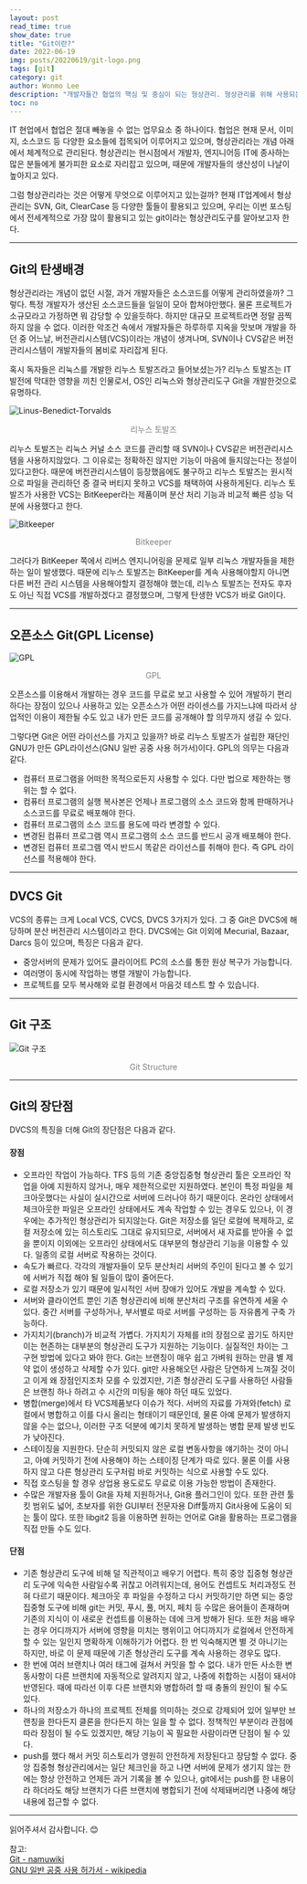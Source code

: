 ```yaml
---
layout: post
read_time: true
show_date: true
title: "Git이란?"
date: 2022-06-19
img: posts/20220619/git-logo.png
tags: [git]
category: git
author: Wonmo Lee
description: "개발자들간 협업의 핵심 및 중심이 되는 형상관리. 형상관리를 위해 사용되는 여러가지 도구 중 전세계적으로 가장 많이 사용되는 git에 대해 알아보자."
toc: no
---
```

IT 현업에서 협업은 절대 빼놓을 수 없는 업무요소 중 하나이다. 협업은 현재 문서, 이미지, 소스코드 등 다양한 요소들에 접목되어 이루어지고 있으며, 형상관리라는 개념 아래에서 체계적으로 관리된다.
형상관리는 현시점에서 개발자, 엔지니어등 IT에 종사하는 많은 분들에게 불가피한 요소로 자리잡고 있으며, 때문에 개발자들의 생산성이 나날이 높아지고 있다.

그럼 형상관리라는 것은 어떻게 무엇으로 이루어지고 있는걸까? 
현재 IT업계에서 형상관리는 SVN, Git, ClearCase 등 다양한 툴들이 활용되고 있으며, 우리는 이번 포스팅에서 전세계적으로 가장 많이 활용되고 있는 git이라는 형상관리도구를 알아보고자 한다.

* * *

## Git의 탄생배경
형상관리라는 개념이 없던 시절, 과거 개발자들은 소스코드를 어떻게 관리하였을까? 그렇다. 특정 개발자가 생산된 소스코드들을 일일이 모아 합쳐야만했다. 물론 프로젝트가 소규모라고 가정하면 뭐 감당할 수 있을듯하다. 하지만 대규모 프로젝트라면 정말 끔찍하지 않을 수 없다. 이러한 악조건 속에서 개발자들은 하루하루 지옥을 맛보며 개발을 하던 중 어느날, 버전관리시스템(VCS)이라는 개념이 생겨나며, SVN이나 CVS같은 버전관리시스템이 개발자들의 봄비로 자리잡게 된다.

혹시 독자들은 리눅스를 개발한 리누스 토발즈라고 들어보셨는가? 리누스 토발즈는 IT발전에 막대한 영향을 끼친 인물로서, OS인 리눅스와 형상관리도구 Git을 개발한것으로 유명하다.

![Linus-Benedict-Torvalds](../assets/img/posts/20220619/Linus-Benedict-Torvalds.jpg "리누스 토발즈")
<div style="color: gray; text-align: center;">리누스 토발즈</div>  

리누스 토발즈는 리눅스 커널 소스 코드를 관리할 때 SVN이나 CVS같은 버전관리시스템을 사용하지않았다. 그 이유로는 정확하진 않지만 기능이 마음에 들지않는다는 정설이 있다고한다. 때문에 버전관리시스템이 등장했음에도 불구하고 리누스 토발즈는 원시적으로 파일을 관리하던 중 결국 버티지 못하고 VCS를 채택하여 사용하게된다. 리누스 토발즈가 사용한 VCS는 BitKeeper라는 제품이며 분산 처리 기능과 비교적 빠른 성능 덕분에 사용했다고 한다. 

![Bitkeeper](../assets/img/posts/20220619/Bitkeeper-logo.png "Bitkeeper")
<div style="color: gray; text-align: center;">Bitkeeper</div>

그러다가 BitKeeper 쪽에서 리버스 엔지니어링을 문제로 일부 리눅스 개발자들을 제한하는 일이 발생했다. 때문에 리누스 토발즈는 BitKeeper를 계속 사용해야할지 아니면 다른 버전 관리 시스템을 사용해야할지 결정해야 했는데, 리누스 토발즈는 전자도 후자도 아닌 직접 VCS를 개발하겠다고 결정했으며, 그렇게 탄생한 VCS가 바로 Git이다.

* * *

## 오픈소스 Git(GPL License)
![GPL](../assets/img/posts/20220619/GPLv3-Logo.png "GPL")
<div style="color: gray; text-align: center;">GPL</div>

오픈소스를 이용해서 개발하는 경우 코드를 무료로 보고 사용할 수 있어 개발하기 편리하다는 장점이 있으나 사용하고 있는 오픈소스가 어떤 라이센스를 가지느냐에 따라서 상업적인 이용이 제한될 수도 있고 내가 만든 코드를 공개해야 할 의무까지 생길 수 있다. 

그렇다면 Git은 어떤 라이선스를 가지고 있을까? 바로 리누스 토발즈가 설립한 재단인 GNU가 만든 GPL라이선스(GNU 일반 공중 사용 허가서)이다. GPL의 의무는 다음과 같다.

- 컴퓨터 프로그램을 어떠한 목적으로든지 사용할 수 있다. 다만 법으로 제한하는 행위는 할 수 없다.
- 컴퓨터 프로그램의 실행 복사본은 언제나 프로그램의 소스 코드와 함께 판매하거나 소스코드를 무료로 배포해야 한다.
- 컴퓨터 프로그램의 소스 코드를 용도에 따라 변경할 수 있다.
- 변경된 컴퓨터 프로그램 역시 프로그램의 소스 코드를 반드시 공개 배포해야 한다.
- 변경된 컴퓨터 프로그램 역시 반드시 똑같은 라이선스를 취해야 한다. 즉 GPL 라이선스를 적용해야 한다.

* * *

## DVCS Git
VCS의 종류는 크게 Local VCS, CVCS, DVCS 3가지가 있다. 그 중 Git은 DVCS에 해당하며 분산 버전관리 시스템이라고 한다. DVCS에는 Git 이외에 Mecurial, Bazaar, Darcs 등이 있으며, 특징은 다음과 같다.

- 중앙서버의 문제가 있어도 클라이어트 PC의 소스를 통한 원상 복구가 가능합니다.
- 여러명이 동시에 작업하는 병렬 개발이 가능합니다.
- 프로젝트를 모두 복사해와 로컬 환경에서 마음것 테스트 할 수 있습니다. 

* * *

## Git 구조
![Git 구조](../assets/img/posts/20220619/Git-Structure.png "Git 구조")
<div style="color: gray; text-align: center;">Git Structure</div>

* * *

## Git의 장단점
DVCS의 특징을 더해 Git의 장단점은 다음과 같다.

#### 장점
- 오프라인 작업이 가능하다. TFS 등의 기존 중앙집중형 형상관리 툴은 오프라인 작업을 아예 지원하지 않거나, 매우 제한적으로만 지원하였다. 본인이 특정 파일을 체크아웃했다는 사실이 실시간으로 서버에 드러나야 하기 때문이다. 온라인 상태에서 체크아웃한 파일은 오프라인 상태에서도 계속 작업할 수 있는 경우도 있으나, 이 경우에는 추가적인 형상관리가 되지않는다. Git은 저장소를 일단 로컬에 복제하고, 로컬 저장소에 있는 히스토리도 그대로 유지되므로, 서버에서 새 자료를 받아올 수 없을 뿐이지 이외에는 오프라인 상태에서도 대부분의 형상관리 기능을 이용할 수 있다. 일종의 로컬 서버로 작용하는 것이다.
- 속도가 빠르다. 각각의 개발자들이 모두 분산처리 서버의 주인이 된다고 볼 수 있기에 서버가 직접 해야 될 일들이 많이 줄어든다.
- 로컬 저장소가 있기 때문에 일시적인 서버 장애가 있어도 개발을 계속할 수 있다.
- 서버와 클라이언트 뿐인 기존 형상관리에 비해 분산처리 구조를 유연하게 세울 수 있다. 중간 서버를 구성하거나, 부서별로 따로 서버를 구성하는 등 자유롭게 구축 가능하다.
- 가지치기(branch)가 비교적 가볍다. 가지치기 자체를 it의 장점으로 꼽기도 하지만 이는 현존하는 대부분의 형상관리 도구가 지원하는 기능이다. 실질적인 차이는 그 구현 방법에 있다고 봐야 한다. Git는 브랜칭이 매우 쉽고 가벼워 원하는 만큼 별 제약 없이 생성하고 삭제할 수가 있다. git만 사용해오던 사람은 당연하게 느껴질 것이고 이게 왜 장점인지조차 모를 수 있겠지만, 기존 형상관리 도구를 사용하던 사람들은 브랜칭 하나 하려고 수 시간의 미팅을 해야 하던 때도 있었다.
- 병합(merge)에서 타 VCS제품보다 이슈가 적다. 서버의 자료를 가져와(fetch) 로컬에서 병합하고 이를 다시 올리는 형태이기 때문인데, 물론 아예 문제가 발생하지 않을 수는 없으나, 이러한 구조 덕분에 예기치 못하게 발생하는 병합 문제 발생 빈도가 낮아진다.
- 스테이징을 지원한다. 단순히 커밋되지 않은 로컬 변동사항을 얘기하는 것이 아니고, 아예 커밋하기 전에 사용해야 하는 스테이징 단계가 따로 있다. 물론 이를 사용하지 않고 다른 형상관리 도구처럼 바로 커밋하는 식으로 사용할 수도 있다.
- 직접 호스팅을 할 경우 상업용 용도로도 무료로 이용 가능한 방법이 존재한다.
- 수많은 개발자용 툴이 Git을 자체 지원하거나, Git용 플러그인이 있다. 또한 관련 툴킷 범위도 넓어, 초보자를 위한 GUI부터 전문자용 Diff툴까지 Git사용에 도움이 되는 툴이 많다. 또한 libgit2 등을 이용하면 원하는 언어로 Git을 활용하는 프로그램을 직접 만들 수도 있다.


#### 단점
- 기존 형상관리 도구에 비해 덜 직관적이고 배우기 어렵다. 특히 중앙 집중형 형상관리 도구에 익숙한 사람일수록 귀찮고 어려워지는데, 용어도 컨셉트도 처리과정도 전혀 다르기 때문이다. 체크아웃 후 파일을 수정하고 다시 커밋하기만 하면 되는 중앙집중형 도구에 비해 git는 커밋, 푸시, 풀, 머지, 페치 등 수많은 용어들이 존재하며 기존의 지식이 이 새로운 컨셉트를 이용하는 데에 크게 방해가 된다. 또한 처음 배우는 경우 어디까지가 서버에 영향을 미치는 행위이고 어디까지가 로컬에서 안전하게 할 수 있는 일인지 명확하게 이해하기가 어렵다. 한 번 익숙해지면 별 것 아니기는 하지만, 바로 이 문제 때문에 기존 형상관리 도구를 계속 사용하는 경우도 많다.
- 한 번에 여러 브랜치나 여러 태그에 걸쳐서 커밋을 할 수 없다. 내가 만든 사소한 변동사항이 다른 브랜치에 자동적으로 알려지지 않고, 나중에 취합하는 시점이 돼서야 반영된다. 때에 따라선 이후 다른 브랜치와 병합하려 할 때 충돌의 원인이 될 수도 있다.
- 하나의 저장소가 하나의 프로젝트 전체를 의미하는 것으로 강제되어 있어 일부만 브랜칭을 한다든지 클론을 한다든지 하는 일을 할 수 없다. 정책적인 부분이라 관점에 따라 장점이 될 수도 있겠지만, 해당 기능이 꼭 필요한 사람이라면 단점이 될 수 있다.
- push를 했다 해서 커밋 히스토리가 영원히 안전하게 저장된다고 장담할 수 없다. 중앙 집중형 형상관리에서는 일단 체크인을 하고 나면 서버에 문제가 생기지 않는 한에는 항상 안전하고 언제든 과거 기록을 볼 수 있으나, git에서는 push를 한 내용이라 하더라도 해당 브랜치가 다른 브랜치에 병합되기 전에 삭제돼버리면 나중에 해당 내용에 접근할 수 없다.

* * *

읽어주셔서 감사합니다. 😊

참고:  
[Git - namuwiki](https://namu.wiki/w/Git)  
[GNU 일반 공중 사용 허가서 - wikipedia](https://ko.wikipedia.org/wiki/GNU_%EC%9D%BC%EB%B0%98_%EA%B3%B5%EC%A4%91_%EC%82%AC%EC%9A%A9_%ED%97%88%EA%B0%80%EC%84%9C)  